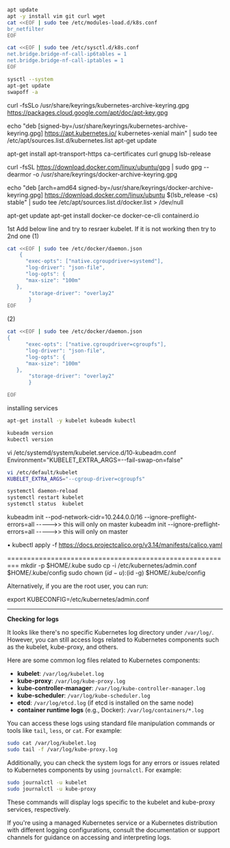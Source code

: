 ```bash
apt update
apt -y install vim git curl wget
cat <<EOF | sudo tee /etc/modules-load.d/k8s.conf
br_netfilter
EOF

cat <<EOF | sudo tee /etc/sysctl.d/k8s.conf
net.bridge.bridge-nf-call-ip6tables = 1
net.bridge.bridge-nf-call-iptables = 1
EOF

sysctl --system
apt-get update
swapoff -a
```


curl -fsSLo /usr/share/keyrings/kubernetes-archive-keyring.gpg https://packages.cloud.google.com/apt/doc/apt-key.gpg

echo "deb [signed-by=/usr/share/keyrings/kubernetes-archive-keyring.gpg] https://apt.kubernetes.io/ kubernetes-xenial main" | sudo tee /etc/apt/sources.list.d/kubernetes.list
apt-get update

apt-get install apt-transport-https ca-certificates curl gnupg lsb-release

curl -fsSL https://download.docker.com/linux/ubuntu/gpg | sudo gpg --dearmor -o /usr/share/keyrings/docker-archive-keyring.gpg

echo "deb [arch=amd64 signed-by=/usr/share/keyrings/docker-archive-keyring.gpg] https://download.docker.com/linux/ubuntu $(lsb_release -cs) stable" | sudo tee /etc/apt/sources.list.d/docker.list > /dev/null

apt-get update 
apt-get install docker-ce docker-ce-cli containerd.io

1st Add below line and try to resraer kubelet. If it is not working then try to 2nd one
(1)

```bash
cat <<EOF | sudo tee /etc/docker/daemon.json
    {
      "exec-opts": ["native.cgroupdriver=systemd"],
      "log-driver": "json-file",
      "log-opts": {
      "max-size": "100m"
   },
       "storage-driver": "overlay2"
       }
EOF
```
(2)

```bash
cat <<EOF | sudo tee /etc/docker/daemon.json
{
      "exec-opts": ["native.cgroupdriver=cgroupfs"],
      "log-driver": "json-file",
      "log-opts": {
      "max-size": "100m"
   },
       "storage-driver": "overlay2"
       }

EOF
```
installing services

```bash
apt-get install -y kubelet kubeadm kubectl

kubeadm version
kubectl version
```

vi /etc/systemd/system/kubelet.service.d/10-kubeadm.conf
Environment="KUBELET_EXTRA_ARGS=--fail-swap-on=false"


```bash
vi /etc/default/kubelet
KUBELET_EXTRA_ARGS="--cgroup-driver=cgroupfs"
```

```bash
systemctl daemon-reload
systemctl restart kubelet
systemctl status  kubelet
```


kubeadm init --pod-network-cidr=10.244.0.0/16 --ignore-preflight-errors=all    ----->> this will only on master
kubeadm init  --ignore-preflight-errors=all    ----->> this will only on master

•	kubectl apply -f https://docs.projectcalico.org/v3.14/manifests/calico.yaml


=========================================================
 mkdir -p $HOME/.kube
  sudo cp -i /etc/kubernetes/admin.conf $HOME/.kube/config
  sudo chown $(id -u):$(id -g) $HOME/.kube/config

Alternatively, if you are the root user, you can run:

  export KUBECONFIG=/etc/kubernetes/admin.conf


-------------------
**Checking for logs**

It looks like there's no specific Kubernetes log directory under `/var/log/`. However, you can still access logs related to Kubernetes components such as the kubelet, kube-proxy, and others.

Here are some common log files related to Kubernetes components:

- **kubelet**: `/var/log/kubelet.log`
- **kube-proxy**: `/var/log/kube-proxy.log`
- **kube-controller-manager**: `/var/log/kube-controller-manager.log`
- **kube-scheduler**: `/var/log/kube-scheduler.log`
- **etcd**: `/var/log/etcd.log` (if etcd is installed on the same node)
- **container runtime logs** (e.g., Docker): `/var/log/containers/*.log`

You can access these logs using standard file manipulation commands or tools like `tail`, `less`, or `cat`. For example:

```bash
sudo cat /var/log/kubelet.log
sudo tail -f /var/log/kube-proxy.log
```

Additionally, you can check the system logs for any errors or issues related to Kubernetes components by using `journalctl`. For example:

```bash
sudo journalctl -u kubelet
sudo journalctl -u kube-proxy
```

These commands will display logs specific to the kubelet and kube-proxy services, respectively.

If you're using a managed Kubernetes service or a Kubernetes distribution with different logging configurations, consult the documentation or support channels for guidance on accessing and interpreting logs.

